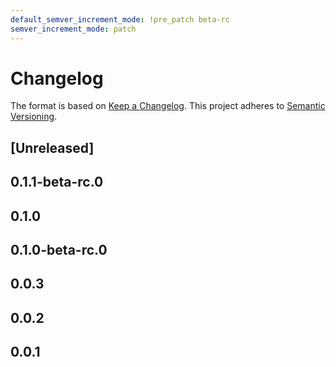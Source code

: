 ```yaml
---
default_semver_increment_mode: !pre_patch beta-rc
semver_increment_mode: patch
---
```

# Changelog

The format is based on [Keep a Changelog](https://keepachangelog.com/en/1.0.0/). This project adheres to [Semantic Versioning](https://semver.org/spec/v2.0.0.html).

## \[Unreleased\]

## 0.1.1-beta-rc.0

## 0.1.0

## 0.1.0-beta-rc.0

## 0.0.3

## 0.0.2

## 0.0.1
